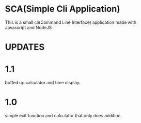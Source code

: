 # SCA(Simple Cli Application)

This is a small cli(Command Line Interface) application made with Javascript and NodeJS

# UPDATES

# 1.1
buffed up calculator and time display.

# 1.0
simple exit function and calculator that only does addition.
